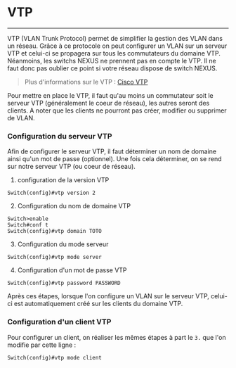 # VTP

---

VTP (VLAN Trunk Protocol) permet de simplifier la gestion des VLAN dans un réseau. Grâce à ce protocole on peut configurer un VLAN sur un serveur VTP et celui-ci se propagera sur tous les commutateurs du domaine VTP.
Néanmoins, les switchs NEXUS ne prennent pas en compte le VTP. Il ne faut donc pas oublier ce point si votre réseau dispose de switch NEXUS.

> Plus d'informations sur le VTP : [Cisco VTP](https://www.cisco.com/c/fr_ca/support/docs/lan-switching/vtp/10558-21.html)

Pour mettre en place le VTP, il faut qu'au moins un commutateur soit le serveur VTP (généralement le coeur de réseau), les autres seront des clients.
A noter que les clients ne pourront pas créer, modifier ou supprimer de VLAN.

### Configuration du serveur VTP

Afin de configurer le serveur VTP, il faut déterminer un nom de domaine ainsi qu'un mot de passe (optionnel). Une fois cela déterminer, on se rend sur notre serveur VTP (ou coeur de réseau).

1. configuration de la version VTP
```
Switch(config)#vtp version 2
```

2. Configuration du nom de domaine VTP
```
Switch>enable
Switch#conf t
Switch(config)#vtp domain TOTO
```

3. Configuration du mode serveur
```
Switch(config)#vtp mode server
```

4. Configuration d'un mot de passe VTP
```
Switch(config)#vtp password PASSWORD
```

Après ces étapes, lorsque l'on configure un VLAN sur le serveur VTP, celui-ci est automatiquement créé sur les clients du domaine VTP.

### Configuration d'un client VTP

Pour configurer un client, on réaliser les mêmes étapes à part le `3.` que l'on modifie par cette ligne :
```
Switch(config)#vtp mode client
```
